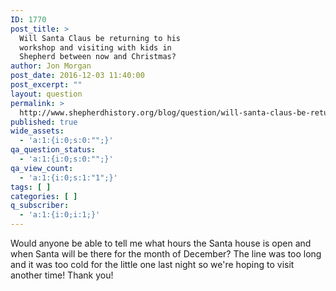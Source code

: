 ```yaml
---
ID: 1770
post_title: >
  Will Santa Claus be returning to his
  workshop and visiting with kids in
  Shepherd between now and Christmas?
author: Jon Morgan
post_date: 2016-12-03 11:40:00
post_excerpt: ""
layout: question
permalink: >
  http://www.shepherdhistory.org/blog/question/will-santa-claus-be-returning-to-his-workshop-and-visiting-with-kids-any-other-nights/
published: true
wide_assets:
  - 'a:1:{i:0;s:0:"";}'
qa_question_status:
  - 'a:1:{i:0;s:0:"";}'
qa_view_count:
  - 'a:1:{i:0;s:1:"1";}'
tags: [ ]
categories: [ ]
q_subscriber:
  - 'a:1:{i:0;i:1;}'
---
```

Would anyone be able to tell me what hours the Santa house is open and when Santa will be there for the month of December? The line was too long and it was too cold for the little one last night so we're hoping to visit another time! Thank you!